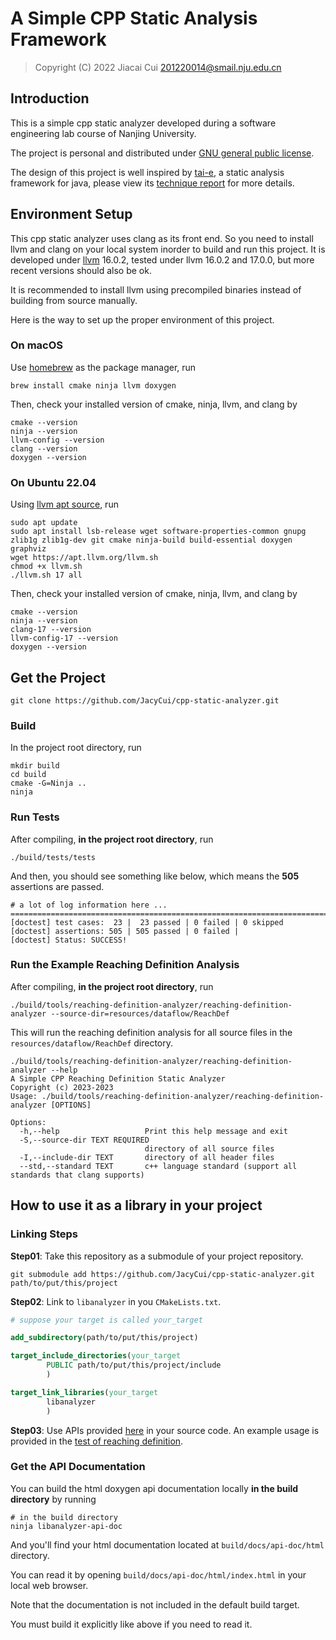 # A Simple CPP Static Analysis Framework

> Copyright (C) 2022 Jiacai Cui <201220014@smail.nju.edu.cn>

## Introduction

This is a simple cpp static analyzer developed during
a software engineering lab course of Nanjing University.

The project is personal and distributed
under [GNU general public license](LICENSE).

The design of this project is well inspired by 
[tai-e](https://github.com/pascal-lab/Tai-e.git), 
a static analysis framework for java, please view 
its [technique report](https://arxiv.org/abs/2208.00337) 
for more details.

## Environment Setup

This cpp static analyzer uses clang as its front end. 
So you need to install llvm and clang on your local 
system inorder to build and run this project. 
It is developed under [llvm](https://llvm.org/) 
16.0.2, tested under llvm 16.0.2 and 17.0.0, 
but more recent versions should also be ok.

It is recommended to install llvm using precompiled binaries
instead of building from source manually. 

Here is the way to set up the proper environment of this
project.

### On macOS

Use [homebrew](https://brew.sh/) as the package manager, run 

```shell
brew install cmake ninja llvm doxygen
```

Then, check your installed version of cmake, ninja, llvm, and clang by

```shell
cmake --version
ninja --version
llvm-config --version
clang --version
doxygen --version
```

### On Ubuntu 22.04

Using [llvm apt source](https://apt.llvm.org/), run

```shell
sudo apt update 
sudo apt install lsb-release wget software-properties-common gnupg zlib1g zlib1g-dev git cmake ninja-build build-essential doxygen graphviz
wget https://apt.llvm.org/llvm.sh
chmod +x llvm.sh
./llvm.sh 17 all
```

Then, check your installed version of cmake, ninja, llvm, and clang by

```shell
cmake --version
ninja --version
clang-17 --version
llvm-config-17 --version
doxygen --version
```

## Get the Project

```shell
git clone https://github.com/JacyCui/cpp-static-analyzer.git
```

### Build

In the project root directory, run

```shell
mkdir build
cd build
cmake -G=Ninja ..
ninja
```

### Run Tests

After compiling, **in the project root directory**, run

```shell
./build/tests/tests
```

And then, you should see something like below, which means the **505** 
assertions are passed.

```shell
# a lot of log information here ...
===============================================================================
[doctest] test cases:  23 |  23 passed | 0 failed | 0 skipped
[doctest] assertions: 505 | 505 passed | 0 failed |
[doctest] Status: SUCCESS!
```

### Run the Example Reaching Definition Analysis

After compiling, **in the project root directory**, run

```shell
./build/tools/reaching-definition-analyzer/reaching-definition-analyzer --source-dir=resources/dataflow/ReachDef
```

This will run the reaching definition analysis 
for all source files in the `resources/dataflow/ReachDef` directory.

```shell
./build/tools/reaching-definition-analyzer/reaching-definition-analyzer --help
A Simple CPP Reaching Definition Static Analyzer
Copyright (c) 2023-2023
Usage: ./build/tools/reaching-definition-analyzer/reaching-definition-analyzer [OPTIONS]

Options:
  -h,--help                   Print this help message and exit
  -S,--source-dir TEXT REQUIRED
                              directory of all source files
  -I,--include-dir TEXT       directory of all header files
  --std,--standard TEXT       c++ language standard (support all standards that clang supports)
```

## How to use it as a library in your project

### Linking Steps

**Step01**: Take this repository as a submodule of your project repository.

```shell
git submodule add https://github.com/JacyCui/cpp-static-analyzer.git path/to/put/this/project
```

**Step02**: Link to `libanalyzer` in you `CMakeLists.txt`.

```cmake
# suppose your target is called your_target

add_subdirectory(path/to/put/this/project)

target_include_directories(your_target
        PUBLIC path/to/put/this/project/include
        )

target_link_libraries(your_target
        libanalyzer
        )
```

**Step03**: Use APIs provided [here](https://jacycui.github.io/cpp-static-analyzer/) in your source code.
An example usage is provided in the [test of reaching definition](tests/TestReachingDefinition.cpp).


### Get the API Documentation

You can build the html doxygen api documentation locally
**in the build directory** by running

```shell
# in the build directory
ninja libanalyzer-api-doc
```

And you'll find your html documentation located at `build/docs/api-doc/html` directory.

You can read it by opening `build/docs/api-doc/html/index.html` in your local web browser.

Note that the documentation is not included in the default build target. 

You must build it explicitly like above if you need to read it.

